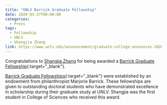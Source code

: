 ```yaml
---
title: "UNLV Barrick Graduate Fellowship"
date: 2020-03-27T08:00:00
categories:
  - Press
tags:
  - Fellowship
  - UNLV
  - Shangjia Zhang
link: https://www.unlv.edu/announcement/graduate-college-announces-2020-21-fellowship-recipients
---
```


Congratulations to [Shangjia Zhang](/team/zhang-shangjia/) for being awarded a [Barrick Graduate Fellowship](https://www.unlv.edu/announcement/graduate-college-announces-2020-21-fellowship-recipients){:target="_blank"}.

[Barrick Graduate Fellowships](https://www.unlv.edu/graduatecollege/scholarships){:target="_blank"} were established by an endowment from philanthropist Marjorie Barrick. These fellowships are given to outstanding doctoral students who have demonstrated excellence in scholarship during their graduate study at UNLV. Shangjia was the first student in College of Sciences who received this award.



